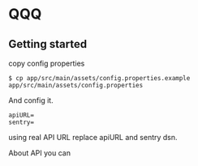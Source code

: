QQQ
====

Getting started
----------------

copy config properties

```shell
$ cp app/src/main/assets/config.properties.example app/src/main/assets/config.properties
```

And config it.

```
apiURL=
sentry=
```

using real API URL replace apiURL and sentry dsn.

About API you can 

